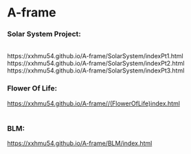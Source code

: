 # A-frame

### Solar System Project:
<br>
https://xxhmu54.github.io/A-frame/SolarSystem/indexPt1.html
<br>
https://xxhmu54.github.io/A-frame/SolarSystem/indexPt2.html
<br>
https://xxhmu54.github.io/A-frame/SolarSystem/indexPt3.html

<br >

### Flower Of Life:
https://xxhmu54.github.io/A-frame//(FlowerOfLife)index.html
<br>
<br>

### BLM:
https://xxhmu54.github.io/A-frame/BLM/index.html
